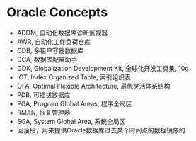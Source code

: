 # Oracle Concepts

- ADDM, 自动化数据库诊断监视器
- AWR, 自动化工作负荷仓库
- CDB, 多租户容器数据库
- DCA, 数据库配置助手
- GDK, Globalization Development Kit, 全球化开发工具集, 10g
- IOT, Index Organized Table, 索引组织表
- OFA, Optimal Flexible Architecture, 最优灵活体系结构
- PDB, 可插拔数据库
- PGA, Program Global Areas, 程序全局区
- RMAN, 恢复管理器
- SGA, System Global Area, 系统全局区
- 回滚段，用来提供Oracle数据库过去某个时间点的数据镜像的